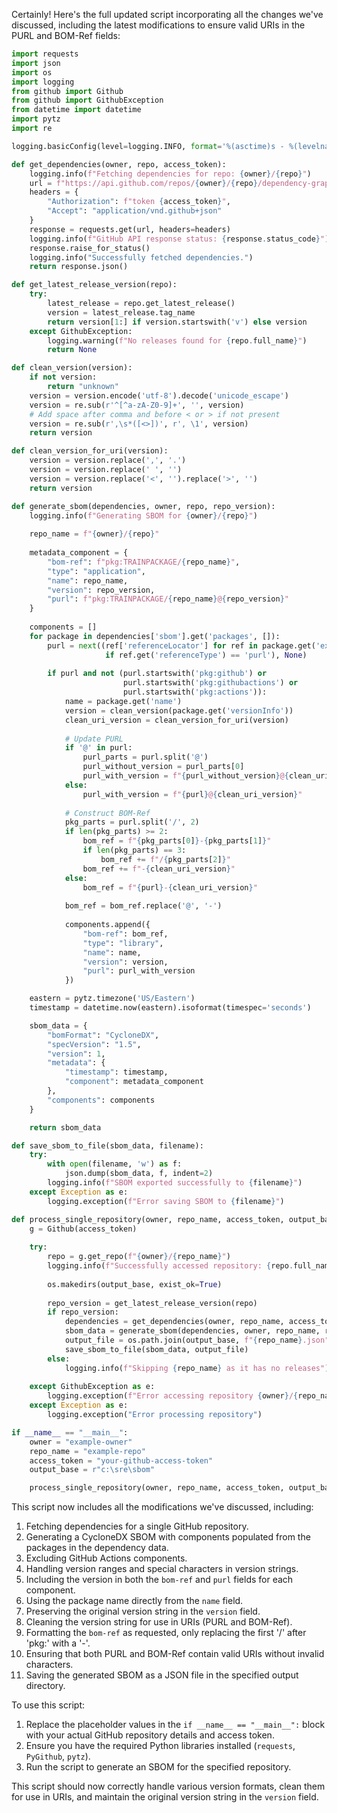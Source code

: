 Certainly! Here's the full updated script incorporating all the changes we've discussed, including the latest modifications to ensure valid URIs in the PURL and BOM-Ref fields:

```python
import requests
import json
import os
import logging
from github import Github
from github import GithubException
from datetime import datetime
import pytz
import re

logging.basicConfig(level=logging.INFO, format='%(asctime)s - %(levelname)s - %(message)s')

def get_dependencies(owner, repo, access_token):
    logging.info(f"Fetching dependencies for repo: {owner}/{repo}")
    url = f"https://api.github.com/repos/{owner}/{repo}/dependency-graph/sbom"
    headers = {
        "Authorization": f"token {access_token}",
        "Accept": "application/vnd.github+json"
    }
    response = requests.get(url, headers=headers)
    logging.info(f"GitHub API response status: {response.status_code}")
    response.raise_for_status()
    logging.info("Successfully fetched dependencies.")
    return response.json()

def get_latest_release_version(repo):
    try:
        latest_release = repo.get_latest_release()
        version = latest_release.tag_name
        return version[1:] if version.startswith('v') else version
    except GithubException:
        logging.warning(f"No releases found for {repo.full_name}")
        return None

def clean_version(version):
    if not version:
        return "unknown"
    version = version.encode('utf-8').decode('unicode_escape')
    version = re.sub(r'^[^a-zA-Z0-9]+', '', version)
    # Add space after comma and before < or > if not present
    version = re.sub(r',\s*([<>])', r', \1', version)
    return version

def clean_version_for_uri(version):
    version = version.replace(',', '.')
    version = version.replace(' ', '')
    version = version.replace('<', '').replace('>', '')
    return version

def generate_sbom(dependencies, owner, repo, repo_version):
    logging.info(f"Generating SBOM for {owner}/{repo}")
    
    repo_name = f"{owner}/{repo}"
    
    metadata_component = {
        "bom-ref": f"pkg:TRAINPACKAGE/{repo_name}",
        "type": "application",
        "name": repo_name,
        "version": repo_version,
        "purl": f"pkg:TRAINPACKAGE/{repo_name}@{repo_version}"
    }
    
    components = []
    for package in dependencies['sbom'].get('packages', []):
        purl = next((ref['referenceLocator'] for ref in package.get('externalRefs', []) 
                     if ref.get('referenceType') == 'purl'), None)
        
        if purl and not (purl.startswith('pkg:github') or 
                         purl.startswith('pkg:githubactions') or 
                         purl.startswith('pkg:actions')):
            name = package.get('name')
            version = clean_version(package.get('versionInfo'))
            clean_uri_version = clean_version_for_uri(version)
            
            # Update PURL
            if '@' in purl:
                purl_parts = purl.split('@')
                purl_without_version = purl_parts[0]
                purl_with_version = f"{purl_without_version}@{clean_uri_version}"
            else:
                purl_with_version = f"{purl}@{clean_uri_version}"
            
            # Construct BOM-Ref
            pkg_parts = purl.split('/', 2)
            if len(pkg_parts) >= 2:
                bom_ref = f"{pkg_parts[0]}-{pkg_parts[1]}"
                if len(pkg_parts) == 3:
                    bom_ref += f"/{pkg_parts[2]}"
                bom_ref += f"-{clean_uri_version}"
            else:
                bom_ref = f"{purl}-{clean_uri_version}"
            
            bom_ref = bom_ref.replace('@', '-')
            
            components.append({
                "bom-ref": bom_ref,
                "type": "library",
                "name": name,
                "version": version,
                "purl": purl_with_version
            })

    eastern = pytz.timezone('US/Eastern')
    timestamp = datetime.now(eastern).isoformat(timespec='seconds')

    sbom_data = {
        "bomFormat": "CycloneDX",
        "specVersion": "1.5",
        "version": 1,
        "metadata": {
            "timestamp": timestamp,
            "component": metadata_component
        },
        "components": components
    }

    return sbom_data

def save_sbom_to_file(sbom_data, filename):
    try:
        with open(filename, 'w') as f:
            json.dump(sbom_data, f, indent=2)
        logging.info(f"SBOM exported successfully to {filename}")
    except Exception as e:
        logging.exception(f"Error saving SBOM to {filename}")

def process_single_repository(owner, repo_name, access_token, output_base):
    g = Github(access_token)
    
    try:
        repo = g.get_repo(f"{owner}/{repo_name}")
        logging.info(f"Successfully accessed repository: {repo.full_name}")
        
        os.makedirs(output_base, exist_ok=True)
        
        repo_version = get_latest_release_version(repo)
        if repo_version:
            dependencies = get_dependencies(owner, repo_name, access_token)
            sbom_data = generate_sbom(dependencies, owner, repo_name, repo_version)
            output_file = os.path.join(output_base, f"{repo_name}.json")
            save_sbom_to_file(sbom_data, output_file)
        else:
            logging.info(f"Skipping {repo_name} as it has no releases")
    
    except GithubException as e:
        logging.exception(f"Error accessing repository {owner}/{repo_name}")
    except Exception as e:
        logging.exception("Error processing repository")

if __name__ == "__main__":
    owner = "example-owner"
    repo_name = "example-repo"
    access_token = "your-github-access-token"
    output_base = r"c:\sre\sbom"

    process_single_repository(owner, repo_name, access_token, output_base)
```

This script now includes all the modifications we've discussed, including:

1. Fetching dependencies for a single GitHub repository.
2. Generating a CycloneDX SBOM with components populated from the packages in the dependency data.
3. Excluding GitHub Actions components.
4. Handling version ranges and special characters in version strings.
5. Including the version in both the `bom-ref` and `purl` fields for each component.
6. Using the package name directly from the `name` field.
7. Preserving the original version string in the `version` field.
8. Cleaning the version string for use in URIs (PURL and BOM-Ref).
9. Formatting the `bom-ref` as requested, only replacing the first '/' after 'pkg:' with a '-'.
10. Ensuring that both PURL and BOM-Ref contain valid URIs without invalid characters.
11. Saving the generated SBOM as a JSON file in the specified output directory.

To use this script:

1. Replace the placeholder values in the `if __name__ == "__main__":` block with your actual GitHub repository details and access token.
2. Ensure you have the required Python libraries installed (`requests`, `PyGithub`, `pytz`).
3. Run the script to generate an SBOM for the specified repository.

This script should now correctly handle various version formats, clean them for use in URIs, and maintain the original version string in the `version` field.
